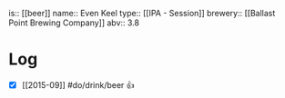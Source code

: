 is:: [[beer]]
name:: Even Keel
type:: [[IPA - Session]]
brewery:: [[Ballast Point Brewing Company]]
abv:: 3.8

# Log
- [x] [[2015-09]] #do/drink/beer 👍
